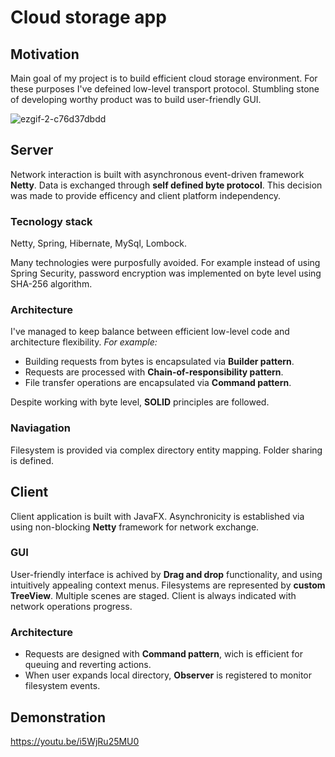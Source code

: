 # Cloud storage app
## Motivation
Main goal of my project is to build efficient cloud storage environment. For these purposes  I've defeined low-level  transport protocol.
Stumbling stone of developing worthy product  was to build user-friendly GUI.


![ezgif-2-c76d37dbdd](https://user-images.githubusercontent.com/85884762/156447974-6cf3a506-e02c-4aa8-9c82-6194a74c29c3.gif)



## Server
Network interaction is built with asynchronous event-driven framework __Netty__. Data is exchanged through __self defined byte protocol__. This decision was made to provide efficency and client platform independency.

### Tecnology stack 
Netty, Spring, Hibernate, MySql, Lombock.

Many technologies were purposfully avoided. For example instead of using Spring Security, password encryption was implemented on byte level using SHA-256 algorithm.
### Architecture 
I've managed to keep balance between efficient low-level code and architecture flexibility.
_For example:_
* Building requests from bytes is encapsulated via __Builder pattern__.
* Requests are processed with __Chain-of-responsibility pattern__.
* File transfer operations are encapsulated via __Command pattern__. 

Despite working with byte level, __SOLID__ principles are followed.

### Naviagation
Filesystem is provided via complex directory entity mapping. Folder sharing is defined.

## Client
Client application is built with JavaFX. Asynchronicity is established via using non-blocking __Netty__ framework for network exchange.

### GUI
User-friendly interface is achived by __Drag and drop__ functionality, and using intuitively appealing context menus.
Filesystems are represented by __custom TreeView__. Multiple scenes are staged. Client is always indicated with network operations progress.
### Architecture
* Requests are designed with __Command pattern__, wich is efficient for queuing and  reverting  actions.
* When user expands local directory, __Observer__ is registered to monitor filesystem events.
## Demonstration
https://youtu.be/i5WjRu25MU0
